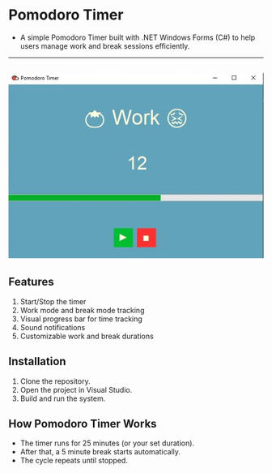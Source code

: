 # Pomodoro Timer

* A simple Pomodoro Timer built with .NET Windows Forms (C#) to help users manage work and break sessions efficiently.

---
![Pomodoro Timer Image](PomodoroImage.jpg "Pomodoro Timer Image")
---

## Features
1. Start/Stop the timer
2. Work mode and break mode tracking
3. Visual progress bar for time tracking
4. Sound notifications
5. Customizable work and break durations

## Installation
1. Clone the repository.
2. Open the project in Visual Studio.
3. Build and run the system.

## How Pomodoro Timer Works
* The timer runs for 25 minutes (or your set duration).
* After that, a 5 minute break starts automatically.
* The cycle repeats until stopped.

